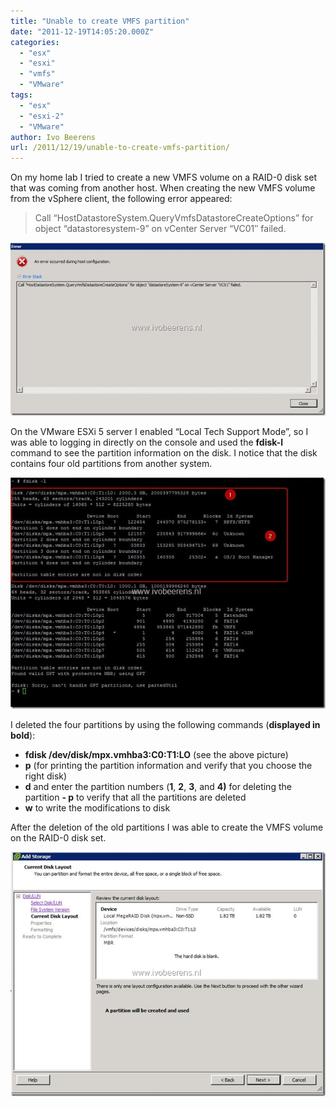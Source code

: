 ```yaml
---
title: "Unable to create VMFS partition"
date: "2011-12-19T14:05:20.000Z"
categories: 
  - "esx"
  - "esxi"
  - "vmfs"
  - "VMware"
tags: 
  - "esx"
  - "esxi-2"
  - "VMware"
author: Ivo Beerens
url: /2011/12/19/unable-to-create-vmfs-partition/
---
```

On my home lab I tried to create a new VMFS volume on a RAID-0 disk set that was coming from another host. When creating the new VMFS volume from the vSphere client, the following error appeared:

> Call “HostDatastoreSystem.QueryVmfsDatastoreCreateOptions” for object “datastoresystem-9” on vCenter Server “VC01″ failed.

[![image](images/image_thumb2.png "image")](images/image2.png)

On the VMware ESXi 5 server I enabled “Local Tech Support Mode”, so I was able to logging in directly on the console and used the **fdisk-l** command to see the partition information on the disk. I notice that the disk contains four old partitions from another system.

[![2011-12-16 18h37_25](images/2011-12-16-18h37_25_thumb.jpg "2011-12-16 18h37_25")](images/2011-12-16-18h37_25.jpg)

I deleted the four partitions by using the following commands (**displayed in bold**):

- **fdisk /dev/disk/mpx.vmhba3:C0:T1:LO** (see the above picture)
- **p** (for printing the partition information and verify that you choose the right disk)
- **d** and enter the partition numbers (**1**, **2**, **3**, and **4)** for deleting the partition
**- p** to verify that all the partitions are deleted
- **w** to write the modifications to disk

After the deletion of the old partitions I was able to create the VMFS volume on the RAID-0 disk set.

[![image](images/image_thumb3.png "image")](images/image3.png)